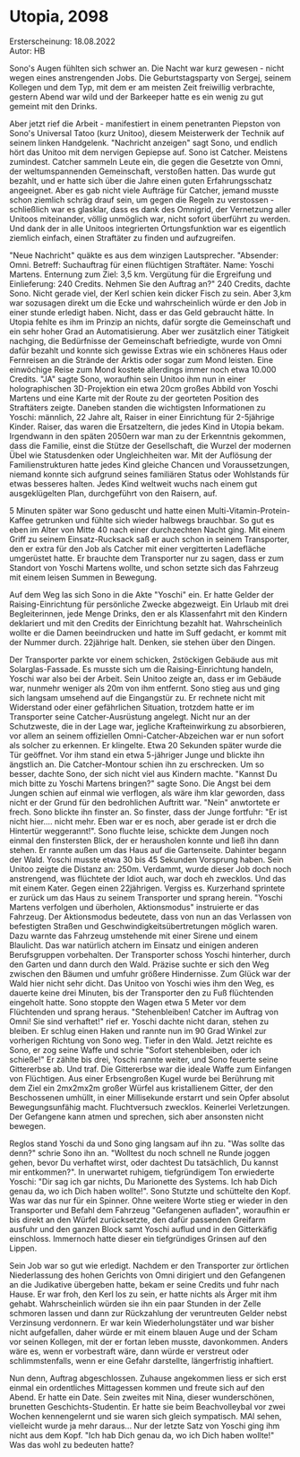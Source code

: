 # Utopia, 2098
Ersterscheinung: 18.08.2022\
Autor: HB



Sono's Augen fühlten sich schwer an. Die Nacht war kurz gewesen - nicht wegen eines anstrengenden Jobs. Die Geburtstagsparty von Sergej, seinem Kollegen und dem Typ, mit dem er am meisten Zeit freiwillig verbrachte, gestern Abend war wild und der Barkeeper hatte es ein wenig zu gut gemeint mit den Drinks.

Aber jetzt rief die Arbeit - manifestiert in einem penetranten Piepston von Sono's Universal Tatoo (kurz Unitoo), diesem Meisterwerk der Technik auf seinem linken Handgelenk. "Nachricht anzeigen" sagt Sono, und endlich hört das Unitoo mit dem nervigen Gepiepse auf.
Sono ist Catcher. Meistens zumindest. Catcher sammeln Leute ein, die gegen die Gesetzte von Omni, der weltumspannenden Gemeinschaft, verstoßen hatten. Das wurde gut bezahlt, und er hatte sich über die Jahre einen guten Erfahrungsschatz angeeignet. Aber es gab nicht viele Aufträge für Catcher, jemand musste schon ziemlich schräg drauf sein, um gegen die Regeln zu verstossen - schließlich war es glasklar, dass es dank des Omnigrid, der Vernetzung aller Unitoos miteinander, völlig unmöglich war, nicht sofort überführt zu werden. Und dank der in alle Unitoos integrierten Ortungsfunktion war es eigentlich ziemlich einfach, einen Straftäter zu finden und aufzugreifen.

"Neue Nachricht" quäkte es aus dem winzigen Lautsprecher. "Absender: Omni. Betreff: Suchauftrag für einen flüchtigen Straftäter. Name: Yoschi Martens. Enternung zum Ziel: 3,5 km. Vergütung für die Ergreifung und Einlieferung: 240 Credits. Nehmen Sie den Auftrag an?"
240 Credits, dachte Sono. Nicht gerade viel, der Kerl schien kein dicker Fisch zu sein. Aber 3,km war sozusagen direkt um die Ecke und wahrscheinlich würde er den Job in einer stunde erledigt haben. Nicht, dass er das Geld gebraucht hätte. In Utopia fehlte es ihm im Prinzip an nichts, dafür sorgte die Gemeinschaft und ein sehr hoher Grad an Automatisierung. Aber wer zusätzlich einer Tätigkeit nachging, die Bedürfnisse der Gemeinschaft befriedigte, wurde von Omni dafür bezahlt und konnte sich gewisse Extras wie ein schöneres Haus oder Fernreisen an die Strände der Arktis oder sogar zum Mond leisten. Eine einwöchige Reise zum Mond kostete allerdings immer noch etwa 10.000 Credits. 
"JA" sagte Sono, woraufhin sein Unitoo ihm nun in einer holographischen 3D-Projektion ein etwa 20cm großes Abbild von Yoschi Martens und eine Karte mit der Route zu der georteten Position des Straftäters zeigte. Daneben standen die wichtigsten Informationen zu Yoschi: männlich, 22 Jahre alt, Raiser in einer Einrichtung für 2-5jährige Kinder. Raiser, das waren die Ersatzeltern, die jedes Kind in Utopia bekam. Irgendwann in den späten 2050ern war man zu der Erkenntnis gekommen, dass die Familie, einst die Stütze der Gesellschaft, die Wurzel der modernen Übel wie Statusdenken oder Ungleichheiten war. Mit der Auflösung der Familienstrukturen hatte jedes Kind gleiche Chancen und Voraussetzungen, niemand konnte sich aufgrund seines familiären Status oder Wohlstands für etwas besseres halten. Jedes Kind weltweit wuchs nach einem gut ausgeklügelten Plan, durchgeführt von den Raisern, auf.

5 Minuten später war Sono geduscht und hatte einen Multi-Vitamin-Protein-Kaffee getrunken und fühlte sich wieder halbwegs brauchbar. So gut es eben im Alter von Mitte 40 nach einer durchzechten Nacht ging. Mit einem Griff zu seinem Einsatz-Rucksack saß er auch schon in seinem Transporter, den er extra für den Job als Catcher mit einer vergitterten Ladefläche umgerüstet hatte. Er brauchte dem Transporter nur zu sagen, dass er zum Standort von Yoschi Martens wollte, und schon setzte sich das Fahrzeug mit einem leisen Summen in Bewegung.

Auf dem Weg las sich Sono in die Akte "Yoschi" ein. Er hatte Gelder der Raising-Einrichtung für persönliche Zwecke abgezweigt. Ein Urlaub mit drei Begleiterinnen, jede Menge Drinks, den er als Klassenfahrt mit den Kindern deklariert und mit den Credits der Einrichtung bezahlt hat. Wahrscheinlich wollte er die Damen beeindrucken und hatte im Suff gedacht, er kommt mit der Nummer durch. 22jährige halt. Denken, sie stehen über den Dingen.

Der Transporter parkte vor einem schicken, 2stöckigen Gebäude aus mit Solarglas-Fassade. Es musste sich um die Raising-Einrichtung handeln, Yoschi war also bei der Arbeit. Sein Unitoo zeigte an, dass er im Gebäude war, nunmehr weniger als 20m von ihm entfernt.
Sono stieg aus und ging sich langsam umsehend auf die Eingangstür zu. Er rechnete nicht mit Widerstand oder einer gefährlichen Situation, trotzdem hatte er im Transporter seine Catcher-Ausrüstung angelegt. Nicht nur an der Schutzweste, die in der Lage war, jegliche Krafteinwirkung zu absorbieren, vor allem an seinem offiziellen Omni-Catcher-Abzeichen war er nun sofort als solcher zu erkennen. Er klingelte. Etwa 20 Sekunden später wurde die Tür geöffnet. Vor ihm stand ein etwa 5-jähriger Junge und blickte ihn ängstlich an. Die Catcher-Montour schien ihn zu erschrecken. Um so besser, dachte Sono, der sich nicht viel aus Kindern machte. "Kannst Du mich bitte zu Yoschi Martens bringen?" sagte Sono. Die Angst bei dem Jungen schien auf einmal wie verflogen, als wäre ihm klar geworden, dass nicht er der Grund für den bedrohlichen Auftritt war. "Nein" anwtortete er frech. Sono blickte ihn finster an. So finster, dass der Junge fortfuhr: "Er ist nicht hier.... nicht mehr. Eben war er es noch, aber gerade ist er drch die Hintertür weggerannt!".
Sono fluchte leise, schickte dem Jungen noch einmal den finstersten Blick, der er herausholen konnte und ließ ihn dann stehen. Er rannte außen um das Haus auf die Gartenseite. Dahinter begann der Wald. Yoschi musste etwa 30 bis 45 Sekunden Vorsprung haben. Sein Unitoo zeigte die Distanz an: 250m. Verdammt, wurde dieser Job doch noch anstrengend, was flüchtete der Idiot auch, war doch eh zwecklos. Und das mit einem Kater. Gegen einen 22jährigen. Vergiss es. Kurzerhand sprintete er zurück um das Haus zu seinem Transporter und sprang herein. "Yoschi Martens verfolgen und überholen, Aktionsmodus" instruierte er das Fahrzeug. Der Aktionsmodus bedeutete, dass von nun an das Verlassen von befestigten Straßen und Geschwindigkeitsübertretungen möglich waren. Dazu warnte das Fahrzeug umstehende mit einer Sirene und einem Blaulicht. Das war natürlich atchern im Einsatz und einigen anderen Berufsgruppen vorbehalten. Der Transporter schoss Yoschi hinterher, durch den Garten und dann durch den Wald. Präzise suchte er sich den Weg zwischen den Bäumen und umfuhr größere Hindernisse. Zum Glück war der Wald hier nicht sehr dicht. Das Unitoo von Yoschi wies ihm den Weg, es dauerte keine drei Minuten, bis der Transporter den zu Fuß flüchtenden eingeholt hatte. Sono stoppte den Wagen etwa 5 Meter vor dem Flüchtenden und sprang heraus. "Stehenbleiben! Catcher im Auftrag von Omni! Sie sind verhaftet!" rief er. Yoschi dachte nicht daran, stehen zu bleiben. Er schlug einen Haken und rannte nun im 90 Grad Winkel zur vorherigen Richtung von Sono weg. Tiefer in den Wald. Jetzt reichte es Sono, er zog seine Waffe und schrie "Sofort stehenbleiben, oder ich schieße!" Er zählte bis drei, Yoschi rannte weiter, und Sono feuerte seine Gittererbse ab. Und traf. Die Gittererbse war die ideale Waffe zum Einfangen von Flüchtigen. Aus einer Erbsengroßen Kugel wurde bei Berührung mit dem Ziel ein 2mx2mx2m großer Würfel aus kristallienem Gitter, der den Beschossenen umhüllt, in einer Millisekunde erstarrt und sein Opfer absolut Bewegungsunfähig macht. Fluchtversuch zwecklos. Keinerlei Verletzungen. Der Gefangene kann atmen und sprechen, sich aber ansonsten nicht bewegen.

Reglos stand Yoschi da und Sono ging langsam auf ihn zu. "Was sollte das denn?" schrie Sono ihn an. "Wolltest du noch schnell ne Runde joggen gehen, bevor Du verhaftet wirst, oder dachtest Du tatsächlich, Du kannst mir entkommen?". In unerwartet ruhigem, tiefgründigem Ton erwiederte Yoschi: "Dir sag ich gar nichts, Du Marionette des Systems. Ich hab Dich genau da, wo ich Dich haben wollte!". Sono Stutzte und schüttelte den Kopf. Was war das nur für ein Spinner. Ohne weitere Worte stieg er wieder in den Transporter und Befahl dem Fahrzeug "Gefangenen aufladen", woraufhin er bis direkt an den Würfel zurücksetzte, den dafür passenden Greifarm ausfuhr und den ganzen Block samt Yoschi auflud und in den Gitterkäfig einschloss. Immernoch hatte dieser ein tiefgründiges Grinsen auf den Lippen. 

Sein Job war so gut wie erledigt. Nachdem er den Transporter zur örtlichen Niederlassung des hohen Gerichts von Omni dirigiert und den Gefangenen an die Judikative übergeben hatte, bekam er seine Credits und fuhr nach Hause. Er war froh, den Kerl los zu sein, er hatte nichts als Ärger mit ihm gehabt. Wahrscheinlich würden sie ihn ein paar Stunden in der Zelle schmoren lassen und dann zur Rückzahlung der veruntreuten Gelder nebst Verzinsung verdonnern. Er war kein Wiederholungstäter und war bisher nicht aufgefallen, daher würde er mit einem blauen Auge und der Scham vor seinen Kollegen, mit der er fortan leben musste, davonkommen. Anders wäre es, wenn er vorbestraft wäre, dann würde er verstreut oder schlimmstenfalls, wenn er eine Gefahr darstellte, längerfristig inhaftiert.

Nun denn, Auftrag abgeschlossen. Zuhause angekommen liess er sich erst einmal ein ordentliches Mittagessen kommen und freute sich auf den Abend. Er hatte ein Date. Sein zweites mit Nina, dieser wunderschönen, brunetten Geschichts-Studentin. Er hatte sie beim Beachvolleybal vor zwei Wochen kennengelernt und sie waren sich gleich sympatisch. MAl sehen, vielleicht wurde ja mehr daraus...
Nur der letzte Satz von Yoschi ging ihm nicht aus dem Kopf. "Ich hab Dich genau da, wo ich Dich haben wollte!" Was das wohl zu bedeuten hatte?
